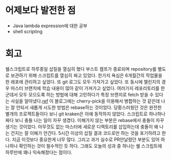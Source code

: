 # 어제보다 발전한 점

- Java lambda expression에 대한 공부
- shell scripting

# 회고

쉘스크립트로 하루종일 삽질을 열심히 했다
부스트 캠프가 종료되며 repository를 별도로 보관하기 위해 스크립트를 열심히 짜고 있었다.
한가지 욕심은 6개월간의 작업물을 한 레포에 관리하고 싶었다.
또 git 로그도 모두 가져가고 싶었다.
또 동시에 챌린지의 경우 마스터 브랜치에 학습 내용이 많아 같이 가져가고 싶었다.
여러가지 레포리토리를 한군데서 모두 모으도록 하는 방법에 대해 고민하다가 특정 브랜치로 fetch 받을 수 있다는 사실을 알아냈다.[ref](https://github.com/uyu423/TIL/blob/master/git%EA%B3%BC%20Github/%EC%84%9C%EB%A1%9C%20%EB%8B%A4%EB%A5%B8%20%EC%A0%80%EC%9E%A5%EC%86%8C%EB%A5%BC%20%ED%95%98%EB%82%98%EC%9D%98%20%EC%A0%80%EC%9E%A5%EC%86%8C%EB%A1%9C%20%ED%95%A9%EC%B9%98%EA%B8%B0.md)
이 블로그에는 cherry-pick을 이용해서 병합하는 것 같은데 나는 잘 안되서 새롭게 시도한 방법은 rebase하는 것이었다. 당황스러웠던 것은 완전한 별개의 프로젝트들이다 보니 git kraken은 아예 동작하지 않았다. 스크립트로 하나하나 짜다 보니 충돌 나는 일이 자꾸 생겼다. 이해가지 않는 부분은 rebase에서 충돌이 자꾸 생기는 것이었다. 아무것도 없는 마스터에 새로운 디렉토리를 삽입하는데 충돌이 왜 나는 건지는 잘 이해가 안간다. 5시간 이상의 삽질 결과 코드로만 하는 것을 포기하려고 한다. 지금 이것보다 중요한게 너무 많다. 그리고 과거 실수로 PR안날렸던 부분도 있어 하나하나 확인하는 것이 필수적인 듯 하다. 그래도 오늘의 성과 중 하나는 쉘 스크립트에 하루만에 꽤나 익숙해졌다는 점이다.